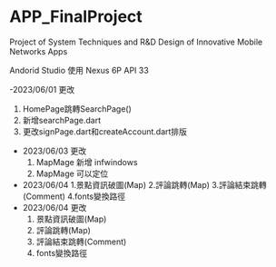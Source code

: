 # APP_FinalProject
Project of System Techniques and R&amp;D Design of Innovative Mobile Networks Apps 


Andorid Studio 使用 Nexus 6P API 33

-2023/06/01 更改 
  1. HomePage跳轉SearchPage()
  2. 新增searchPage.dart
  3. 更改signPage.dart和createAccount.dart排版
- 2023/06/03 更改
  1. MapMage 新增 infwindows
  2. MapMage 可以定位
- 2023/06/04
  1.景點資訊破圖(Map)
  2.評論跳轉(Map)
  3.評論結束跳轉(Comment)
  4.fonts變換路徑
- 2023/06/04 更改
  1. 景點資訊破圖(Map)
  2. 評論跳轉(Map)
  3. 評論結束跳轉(Comment)
  4. fonts變換路徑
